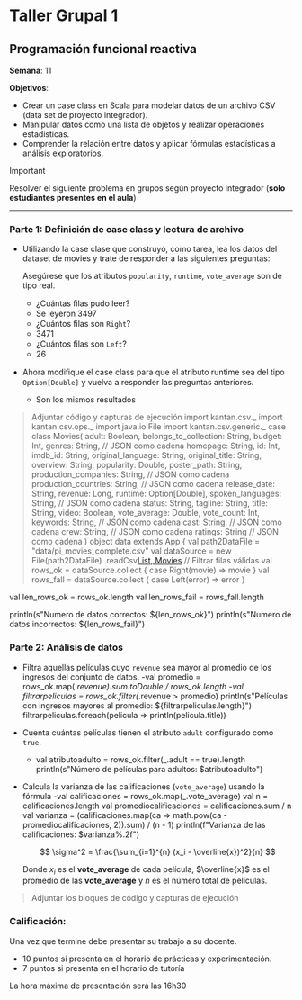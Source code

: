 # Taller Grupal  1
## Programación funcional reactiva

**Semana**: 11

**Objetivos**:

- Crear un case class en Scala para modelar datos de un archivo CSV (data set de proyecto integrador).
- Manipular datos como una lista de objetos y realizar operaciones estadísticas.
- Comprender la relación entre datos y aplicar fórmulas estadísticas a análisis exploratorios.

> [!IMPORTANT]
> Resolver el siguiente problema en grupos según proyecto integrador (**solo estudiantes presentes en el aula**)

***



### Parte 1: Definición de case class y lectura de archivo

- Utilizando la case clase que construyó, como tarea, lea los datos del dataset de movies y trate de responder a las siguientes preguntas:

  Asegúrese que los atributos `popularity`, `runtime`, `vote_average` son de tipo real.

  - ¿Cuántas ﬁlas pudo leer?
  - Se leyeron 3497
  - ¿Cuántos ﬁlas son `Right`?
  - 3471
  - ¿Cuántos ﬁlas son `Left`?
  - 26

- Ahora modiﬁque el case class para que el atributo runtime sea del tipo
`Option[Double]` y vuelva a responder las preguntas anteriores.
  - Son los mismos resultados


> Adjuntar código y capturas de ejecución
> import kantan.csv._
import kantan.csv.ops._
import java.io.File
import kantan.csv.generic._
case class Movies(
                   adult: Boolean,
                   belongs_to_collection: String,
                   budget: Int,
                   genres: String, // JSON como cadena
                   homepage: String,
                   id: Int,
                   imdb_id: String,
                   original_language: String,
                   original_title: String,
                   overview: String,
                   popularity: Double,
                   poster_path: String,
                   production_companies: String, // JSON como cadena
                   production_countries: String, // JSON como cadena
                   release_date: String,
                   revenue: Long,
                   runtime: Option[Double],
                   spoken_languages: String, // JSON como cadena
                   status: String,
                   tagline: String,
                   title: String,
                   video: Boolean,
                   vote_average: Double,
                   vote_count: Int,
                   keywords: String, // JSON como cadena
                   cast: String, // JSON como cadena
                   crew: String, // JSON como cadena
                   ratings: String // JSON como cadena
                 )
object data extends App {
  val path2DataFile = "data/pi_movies_complete.csv"
  val dataSource = new File(path2DataFile)
    .readCsv[List, Movies](rfc.withHeader.withCellSeparator(';'))
  // Filtrar filas válidas
  val rows_ok = dataSource.collect {
    case Right(movie) => movie
  }
  val rows_fall = dataSource.collect {
    case Left(error) => error
  }

  val len_rows_ok = rows_ok.length
  val len_rows_fail = rows_fall.length

  println(s"Numero de datos correctos: ${len_rows_ok}")
  println(s"Numero de datos incorrectos: ${len_rows_fail}")

### Parte 2: Análisis de datos

- Filtra aquellas películas cuyo `revenue` sea mayor al promedio de los ingresos del conjunto de datos.
    -val promedio = rows_ok.map(_.revenue).sum.toDouble / rows_ok.length
    -val filtrarpeliculas = rows_ok.filter(_.revenue > promedio)
    println(s"Películas con ingresos mayores al promedio: ${filtrarpeliculas.length}")
    filtrarpeliculas.foreach(pelicula => println(pelicula.title))
- Cuenta cuántas películas tienen el atributo `adult` configurado como `true`.
    - val atributoadulto = rows_ok.filter(_.adult == true).length
      println(s"Número de películas para adultos: $atributoadulto")
- Calcula la varianza de las calificaciones (`vote_average`) usando la fórmula
    -val calificaciones = rows_ok.map(_.vote_average)
    val n = calificaciones.length
    val promediocalificaciones = calificaciones.sum / n
    val varianza = (calificaciones.map(ca => math.pow(ca - promediocalificaciones, 2)).sum) / (n - 1)
    println(f"Varianza de las calificaciones: $varianza%.2f")

  $$
  \sigma^2 = \frac{\sum_{i=1}^{n} (x_i - \overline{x})^2}{n}
  $$

  Donde $x_i$ es el **vote_average** de cada película, $\overline{x}$ es el promedio de las **vote_average** y $n$ es el número total de películas.

> Adjuntar los bloques de código y capturas de ejecución

### Calificación:

Una vez que termine debe presentar su trabajo a su docente.

- 10 puntos si presenta en el horario de prácticas y experimentación.
- 7 puntos si presenta en el horario de tutoría

La hora máxima de presentación será las 16h30
